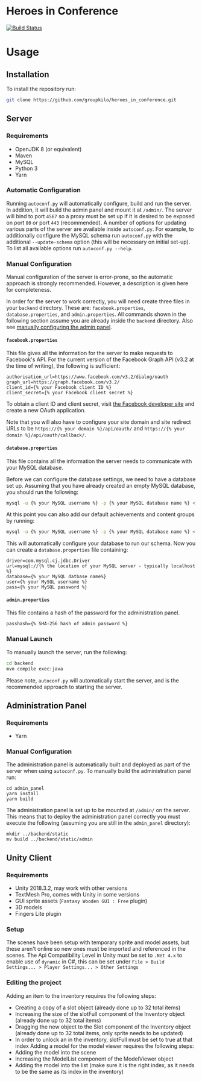 # Heroes in Conference

[![Build Status](https://travis-ci.com/groupkilo/heroes_in_conference.svg?branch=master)](https://travis-ci.com/groupkilo/heroes_in_conference)

# Usage

## Installation

To install the repository run:

```sh
git clone https://github.com/groupkilo/heroes_in_conference.git
```

## Server

### Requirements

- OpenJDK 8 (or equivalent)
- Maven
- MySQL
- Python 3
- Yarn

### Automatic Configuration

Running `autoconf.py` will automatically configure, build and run the server. In addition, it will build the admin panel and mount it at `/admin/`. The server will bind to port `4567` so a proxy must be set up if it is desired to be exposed on port `80` or port `443` (recommended). A number of options for updating various parts of the server are available inside `autoconf.py`. For example, to additionally configure the MySQL schema run `autoconf.py` with the additional `--update-schema` option (this will be necessary on initial set-up). To list all available options run `autoconf.py --help`.

### Manual Configuration

Manual configuration of the server is error-prone, so the automatic approach is strongly recommended. However, a description is given here for completeness.

In order for the server to work correctly, you will need create three files in your `backend` directory. These are: `facebook.properties`, `database.properties`, and `admin.properties`. All commands shown in the following section assume you are already inside the `backend` directory. Also see [manually configuring the admin panel](#administration-panel). 

#### `facebook.properties`

This file gives all the information for the server to make requests to Facebook's API. For the current version of the Facebook Graph API (v3.2 at the time of writing), the following is sufficient:

```
authorisation_url=https://www.facebook.com/v3.2/dialog/oauth
graph_url=https://graph.facebook.com/v3.2/
client_id={% your Facebook client ID %}
client_secret={% your Facebook client secret %}
```

To obtain a client ID and client secret, visit [the Facebook developer site](https://developers.facebook.com/) and create a new OAuth application.

Note that you will also have to configure your site domain and site redirect URLs to be `https://{% your domain %}/api/oauth/` and `https://{% your domain %}/api/oauth/callback/`.

#### `database.properties`

This file contains all the information the server needs to communicate with your MySQL database.

Before we can configure the database settings, we need to have a database set up. Assuming that you have already created an empty MySQL database, you should run the following:

```sh
mysql -u {% your MySQL username %} -p {% your MySQL database name %} < schema.sql
```

At this point you can also add our default achievements and content groups by running:

```sh
mysql -u {% your MySQL username %} -p {% your MySQL database name %} < default.sql
```

This will automatically configure your database to run our schema. Now you can create a `database.properties` file containing:

```
driver=com.mysql.cj.jdbc.Driver
url=mysql://{% the location of your MySQL server - typically localhost %}
database={% your MySQL datbase name%}
user={% your MySQL username %}
pass={% your MySQL password %}
```

#### `admin.properties`

This file contains a hash of the password for the administration panel.

```
passhash={% SHA-256 hash of admin password %}
```

### Manual Launch

To manually launch the server, run the following:

```sh
cd backend
mvn compile exec:java
```

Please note, `autoconf.py` will automatically start the server, and is the recommended approach to starting the server.

## Administration Panel

### Requirements

- Yarn

### Manual Configuration

The administration panel is automatically built and deployed as part of the server when using `autoconf.py`. To manually build the administration panel run:

```
cd admin_panel
yarn install
yarn build
```

The administration panel is set up to be mounted at `/admin/` on the server. This means that to deploy the administration panel correctly you must execute the following (assuming you are still in the `admin_panel` directory):

```
mkdir ../backend/static
mv build ../backend/static/admin
```

## Unity Client

### Requirements

- Unity 2018.3.2, may work with other versions
- TextMesh Pro, comes with Unity in some versions
- GUI sprite assets (`Fantasy Wooden GUI : Free` plugin)
- 3D models
- Fingers Lite plugin

### Setup

The scenes have been setup with temporary sprite and model assets, but these aren't online so new ones must be imported and referenced in the scenes. The Api Compatibility Level in Unity must be set to `.Net 4.x` to enable use of `dynamic` in C#, this can be set under `File > Build Settings... > Player Settings... > Other Settings`
### Editing the project
Adding an item to the inventory requires the following steps:
- Creating a copy of a slot object (already done up to 32 total items)
- Increasing the size of the slotFull component of the Inventory object (already done up to 32 total items)
- Dragging the new object to the Slot component of the Inventory object (already done up to 32 total items, only sprite needs to be updated)
- In order to unlock an in the inventory, slotFull must be set to true at that index
Adding a model for the model viewer requires the following steps:
- Adding the model into the scene
- Increasing the ModelList component of the ModelViewer object
- Adding the model into the list (make sure it is the right index, as it needs to be the same as its index in the inventory)
